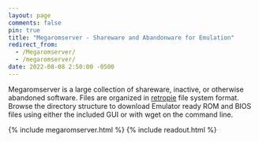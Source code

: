 ```yaml
---
layout: page
comments: false
pin: true
title: "Megaromserver - Shareware and Abandonware for Emulation"
redirect_from:
  - /Megaromserver/
  - /megaromserver/
date: 2022-08-08 2:50:00 -0500
---
```


Megaromserver is a large collection of shareware, inactive, or otherwise abandoned software. Files are organized in [retropie](https://retropie.org.uk/docs/Running-ROMs-from-a-USB-drive/#transfer-the-existing-retropie-file-structure) file system format. Browse the directory structure to download Emulator ready ROM and BIOS files using either the included GUI or with wget on the command line.

{% include megaromserver.html %}
{% include readout.html %}



